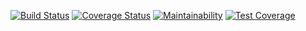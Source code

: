 [![Build Status](https://travis-ci.com/3itheror/weather-api.svg?token=YzKt3g2PZm1xjxXP4bSd&branch=master)](https://travis-ci.com/3itheror/weather-api)
[![Coverage Status](https://coveralls.io/repos/github/3itheror/weather-api/badge.svg?branch=master)](https://coveralls.io/github/3itheror/weather-api?branch=master)
[![Maintainability](https://api.codeclimate.com/v1/badges/912788752f83c71c0124/maintainability)](https://codeclimate.com/github/3itheror/weather-api/maintainability)
[![Test Coverage](https://api.codeclimate.com/v1/badges/912788752f83c71c0124/test_coverage)](https://codeclimate.com/github/3itheror/weather-api/test_coverage)